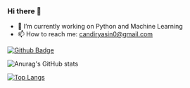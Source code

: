 ### Hi there 👋

- 🔭 I’m currently working on Python and Machine Learning
- 📫 How to reach me: candiryasin0@gmail.com

[![Github Badge](https://img.shields.io/badge/-Github-000?style=quare&labelColor=000&logo=Github&logoColor=white&link=link)](https://github.com/yasin-cnd) 

![Anurag's GitHub stats](https://github-readme-stats.vercel.app/api?username=yasin-cnd&show_icons=true&theme=gruvbox)

[![Top Langs](https://github-readme-stats.vercel.app/api/top-langs/?username=yasin-cnd&Compact_layout=true)](https://github.com/yasin-cnd)

